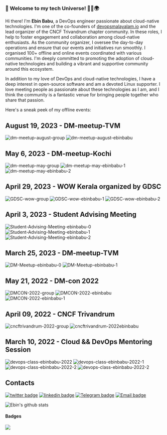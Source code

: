 ### 👋 Welcome to my tech Universe! 🥷🏻🌍

Hi there! I'm **Ebin Babu**, a DevOps engineer passionate about cloud-native technologies. I'm one of the co-founders of [devopsmalayalam.io](https://devopsmalayalam.io) and the lead organizer of the CNCF Trivandrum chapter community. In these roles, I help to foster engagement and collaboration among cloud-native enthusiasts. As the community organizer, I oversee the day-to-day operations and ensure that our events and initiatives run smoothly. I organised 100+ offline and online events coordinated with various communities. I'm deeply committed to promoting the adoption of cloud-native technologies and building a vibrant and supportive community around this ecosystem.

In addition to my love of DevOps and cloud-native technologies, I have a deep interest in open-source software and am a devoted Linux supporter. I love meeting people as passionate about these technologies as I am, and I think the community is a fantastic venue for bringing people together who share that passion.

Here's a sneak peek of my offline events:

## August 19, 2023 - DM-meetup-TVM
![dm-meetup-august-group](./images/dm-meetup-august-1.jpeg)
![dm-meetup-august-ebinbabu](./images/dm-meetup-august.jpeg) 

## May 6, 2023 - DM-meetup-Kochi
![dm-meetup-may-group](./images/dm-meetup-june-1.jpeg)
![dm-meetup-may-ebinbabu-1](./images/dm-meetup-june.jpeg)
![dm-meetup-may-ebinbabu-2](./images/dm-meetup-june-2.jpeg)
## April 29, 2023 - WOW Kerala organized by GDSC
![GDSC-wow-group](./images/gdsc-2.jpeg)
![GDSC-wow-ebinbabu-1](./images/gdsc-1.jpeg)
![GDSC-wow-ebinbabu-2](./images/gdsc-3.jpeg)

## April 3, 2023 - Student Advising Meeting
![Student-Advising-Meeting-ebinbabu-0](./images/smpc-1.jpeg)
![Student-Advising-Meeting-ebinbabu-1](./images/smpc-2.jpeg)
![Student-Advising-Meeting-ebinbabu-2](./images/smpc-3.jpeg)

## March 25, 2023 - DM-meetup-TVM
![DM-Meetup-ebinbabu-0](./images/dm-meetup-march-1.jpeg)
![DM-Meetup-ebinbabu-1](./images/dm-meetup-march.jpeg)

## May 21, 2022 - DM-con 2022
![DMCON-2022-group](./images/dmcon-1.JPG)
![DMCON-2022-ebinbabu](./images/dmcon-2.jpeg)
![DMCON-2022-ebinbabu-1](./images/dmcon01.jpeg)

## April 09, 2022 - CNCF Trivandrum
![cncftrivandrum-2022-group](./images/cncf.JPG)
![cncftrivandrum-2022ebinbabu](./images/cncf-1.jpeg)

## March 10, 2022 - Cloud && DevOps Mentoring Session
![devops-class-ebinbabu-2022](./images/devops-3.jpeg)
![devops-class-ebinbabu-2022-1](./images/devops.jpeg)
![devops-class-ebinbabu-2022-2](./images/devops-2.jpeg)
![devops-class-ebinbabu-2022-2](./images/devops-1.jpeg)


## Contacts
[![twitter badge](https://img.shields.io/badge/twitter-ebinbabu97?style=social&logo=twitter)](https://twitter.com/ebinbabu97) [![linkedin badge](https://img.shields.io/badge/linkedin-ebinbabu?style=social&logo=linkedin)](https://www.linkedin.com/in/ebin-babu/) [![Telegram badge](https://img.shields.io/badge/Telegram--blue?style=social&logo=telegram)](https://t.me/thedevopsman) [![Email badge](https://img.shields.io/badge/email--blue?style=social&logo=Email)](mailto:ebinbabuofficial@gmail.com)

![Ebin's github stats](https://github-readme-stats.anuraghazra1.vercel.app/api?username=ebinbabu&show_icons=true&hide_border=false&title_color=03E6FF&icon_color=79ff97&text_color=9f9f9f&bg_color=151515)

#### Badges
![](https://komarev.com/ghpvc/?username=ebinbabu)
